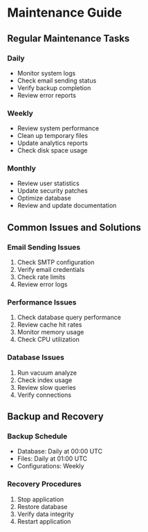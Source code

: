 # Maintenance Guide

## Regular Maintenance Tasks

### Daily
- Monitor system logs
- Check email sending status
- Verify backup completion
- Review error reports

### Weekly
- Review system performance
- Clean up temporary files
- Update analytics reports
- Check disk space usage

### Monthly
- Review user statistics
- Update security patches
- Optimize database
- Review and update documentation

## Common Issues and Solutions

### Email Sending Issues
1. Check SMTP configuration
2. Verify email credentials
3. Check rate limits
4. Review error logs

### Performance Issues
1. Check database query performance
2. Review cache hit rates
3. Monitor memory usage
4. Check CPU utilization

### Database Issues
1. Run vacuum analyze
2. Check index usage
3. Review slow queries
4. Verify connections

## Backup and Recovery

### Backup Schedule
- Database: Daily at 00:00 UTC
- Files: Daily at 01:00 UTC
- Configurations: Weekly

### Recovery Procedures
1. Stop application
2. Restore database
3. Verify data integrity
4. Restart application